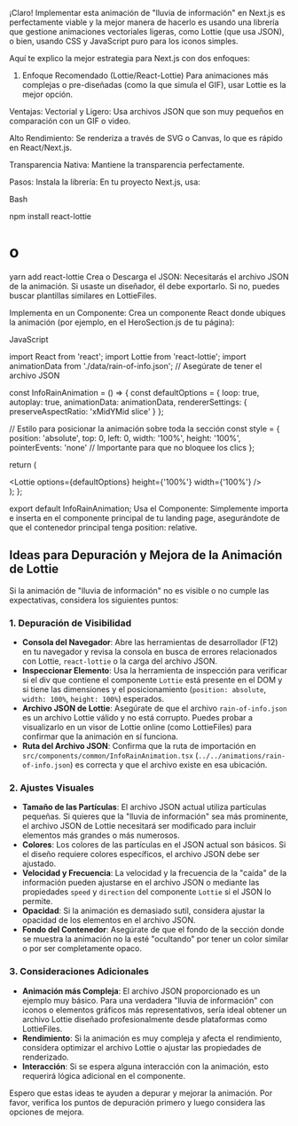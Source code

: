 ¡Claro! Implementar esta animación de "lluvia de información" en Next.js es perfectamente viable y la mejor manera de hacerlo es usando una librería que gestione animaciones vectoriales ligeras, como Lottie (que usa JSON), o bien, usando CSS y JavaScript puro para los iconos simples.

Aquí te explico la mejor estrategia para Next.js con dos enfoques:

1. Enfoque Recomendado (Lottie/React-Lottie)
Para animaciones más complejas o pre-diseñadas (como la que simula el GIF), usar Lottie es la mejor opción.

Ventajas:
Vectorial y Ligero: Usa archivos JSON que son muy pequeños en comparación con un GIF o video.

Alto Rendimiento: Se renderiza a través de SVG o Canvas, lo que es rápido en React/Next.js.

Transparencia Nativa: Mantiene la transparencia perfectamente.

Pasos:
Instala la librería: En tu proyecto Next.js, usa:

Bash

npm install react-lottie
# o
yarn add react-lottie
Crea o Descarga el JSON: Necesitarás el archivo JSON de la animación. Si usaste un diseñador, él debe exportarlo. Si no, puedes buscar plantillas similares en  LottieFiles.

Implementa en un Componente: Crea un componente React donde ubiques la animación (por ejemplo, en el HeroSection.js de tu página):

JavaScript

import React from 'react';
import Lottie from 'react-lottie';
import animationData from './data/rain-of-info.json'; // Asegúrate de tener el archivo JSON

const InfoRainAnimation = () => {
  const defaultOptions = {
    loop: true,
    autoplay: true,
    animationData: animationData,
    rendererSettings: {
      preserveAspectRatio: 'xMidYMid slice'
    }
  };

  // Estilo para posicionar la animación sobre toda la sección
  const style = {
    position: 'absolute',
    top: 0,
    left: 0,
    width: '100%',
    height: '100%',
    pointerEvents: 'none' // Importante para que no bloquee los clics
  };

  return (
    <div style={style}>
      <Lottie 
        options={defaultOptions}
        height={'100%'}
        width={'100%'}
      />
    </div>
  );
};

export default InfoRainAnimation;
Usa el Componente: Simplemente importa e inserta <InfoRainAnimation /> en el componente principal de tu landing page, asegurándote de que el contenedor principal tenga position: relative.

## Ideas para Depuración y Mejora de la Animación de Lottie

Si la animación de "lluvia de información" no es visible o no cumple las expectativas, considera los siguientes puntos:

### 1. Depuración de Visibilidad
- **Consola del Navegador**: Abre las herramientas de desarrollador (F12) en tu navegador y revisa la consola en busca de errores relacionados con Lottie, `react-lottie` o la carga del archivo JSON.
- **Inspeccionar Elemento**: Usa la herramienta de inspección para verificar si el div que contiene el componente `Lottie` está presente en el DOM y si tiene las dimensiones y el posicionamiento (`position: absolute`, `width: 100%`, `height: 100%`) esperados.
- **Archivo JSON de Lottie**: Asegúrate de que el archivo `rain-of-info.json` es un archivo Lottie válido y no está corrupto. Puedes probar a visualizarlo en un visor de Lottie online (como LottieFiles) para confirmar que la animación en sí funciona.
- **Ruta del Archivo JSON**: Confirma que la ruta de importación en `src/components/common/InfoRainAnimation.tsx` (`../../animations/rain-of-info.json`) es correcta y que el archivo existe en esa ubicación.

### 2. Ajustes Visuales
- **Tamaño de las Partículas**: El archivo JSON actual utiliza partículas pequeñas. Si quieres que la "lluvia de información" sea más prominente, el archivo JSON de Lottie necesitará ser modificado para incluir elementos más grandes o más numerosos.
- **Colores**: Los colores de las partículas en el JSON actual son básicos. Si el diseño requiere colores específicos, el archivo JSON debe ser ajustado.
- **Velocidad y Frecuencia**: La velocidad y la frecuencia de la "caída" de la información pueden ajustarse en el archivo JSON o mediante las propiedades `speed` y `direction` del componente `Lottie` si el JSON lo permite.
- **Opacidad**: Si la animación es demasiado sutil, considera ajustar la opacidad de los elementos en el archivo JSON.
- **Fondo del Contenedor**: Asegúrate de que el fondo de la sección donde se muestra la animación no la esté "ocultando" por tener un color similar o por ser completamente opaco.

### 3. Consideraciones Adicionales
- **Animación más Compleja**: El archivo JSON proporcionado es un ejemplo muy básico. Para una verdadera "lluvia de información" con iconos o elementos gráficos más representativos, sería ideal obtener un archivo Lottie diseñado profesionalmente desde plataformas como LottieFiles.
- **Rendimiento**: Si la animación es muy compleja y afecta el rendimiento, considera optimizar el archivo Lottie o ajustar las propiedades de renderizado.
- **Interacción**: Si se espera alguna interacción con la animación, esto requerirá lógica adicional en el componente.

Espero que estas ideas te ayuden a depurar y mejorar la animación. Por favor, verifica los puntos de depuración primero y luego considera las opciones de mejora.

